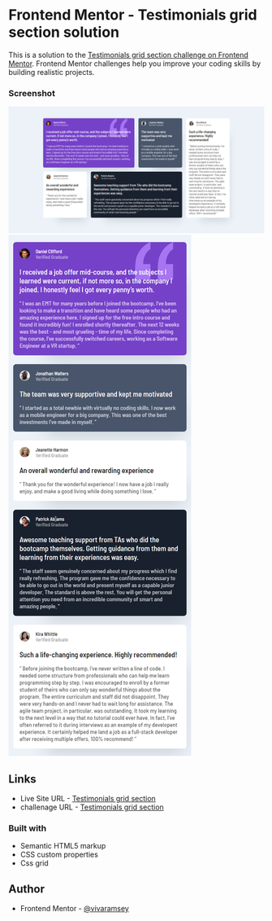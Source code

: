 # Frontend Mentor - Testimonials grid section solution

This is a solution to the [Testimonials grid section challenge on Frontend Mentor](https://www.frontendmentor.io/challenges/testimonials-grid-section-Nnw6J7Un7). Frontend Mentor challenges help you improve your coding skills by building realistic projects. 


### Screenshot
<img src="/images/desktop.png" alt="desktop layout">
<br>
<img src="/images/mobile.png" alt="mobile layout">

## Links
- Live Site URL - [Testimonials grid section]()
- challenage URL - [Testimonials grid section](https://www.frontendmentor.io/challenges/testimonials-grid-section-Nnw6J7Un7)

### Built with

- Semantic HTML5 markup
- CSS custom properties
- Css grid

## Author

- Frontend Mentor - [@vivaramsey](https://www.frontendmentor.io/profile/vivaramsey)
